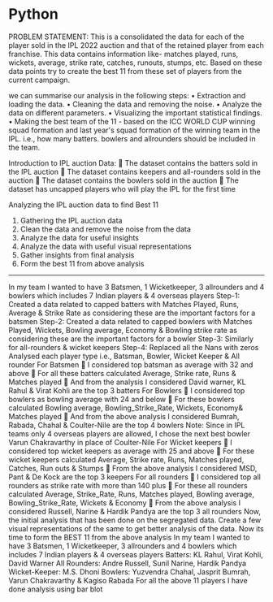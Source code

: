 # Python

PROBLEM STATEMENT:
This is a consolidated the data for each of the player sold in the IPL 2022 auction and that of the retained player from each franchise. This data contains information like- matches played, runs, wickets, average, strike rate, catches, runouts, stumps, etc.
Based on these data points try to create the best 11 from these set of players from the current campaign.

we can summarise our analysis in the following steps:
•	Extraction and loading the data.
•	Cleaning the data and removing the noise.
•	Analyze the data on different parameters.
•	Visualizing the important statistical findings.
•	Making the best team of the 11 - based on the ICC WORLD CUP winning squad formation and last year's squad formation of the winning team in the IPL. i.e., how many batters. bowlers and allrounders should be included in the team.


Introduction to IPL auction Data:
	The dataset contains the batters sold in the IPL auction
	The dataset contains keepers and all-rounders sold in the auction
	The dataset contains the bowlers sold in the auction
	The dataset has uncapped players who will play the IPL for the first time

Analyzing the IPL auction data to find Best 11
1.	Gathering the IPL auction data
2.	Clean the data and remove the noise from the data
3.	Analyze the data for useful insights
4.	Analyze the data with useful visual representations
5.	Gather insights from final analysis
6.	Form the best 11 from above analysis

-----------------------------------------------------------------------

In my team I wanted to have 3 Batsmen, 1 Wicketkeeper, 3 allrounders and 4 bowlers which includes 7 Indian players & 4 overseas players
Step-1:
Created a data related to capped batters with Matches Played, Runs, Average & Strike Rate as considering these are the important factors for a batsmen
Step-2:
Created a data related to capped bowlers with Matches Played, Wickets, Bowling average, Economy & Bowling strike rate as considering these are the important factors for a bowler
Step-3:
Similarly for all-rounders & wicket keepers
Step-4:
Replaced all the Nans with zeros
Analysed each player type i.e., Batsman, Bowler, Wicket Keeper & All rounder
For Batsmen
	I considered top batsman as average with 32 and above
	For all these batters calculated Average, Strike rate, Runs & Matches played
	And from the analysis I considered David warner, KL Rahul & Virat Kohli are the top 3 batters
For Bowlers
	I considered top bowlers as bowling average with 24 and below
	For these bowlers calculated Bowling average, Bowling_Strike_Rate, Wickets, Economy& Matches played
	And from the above analysis I considered Bumrah, Rabada, Chahal & Coulter-Nile are the top 4 bowlers
Note: Since in IPL teams only 4 overseas players are allowed, I chose the next best bowler Varun Chakravarthy in place of Coulter-Nile
For Wicket keepers
	I considered top wicket keepers as average with 25 and above
	For these wicket keepers calculated Average, Strike rate, Runs, Matches played, Catches, Run outs & Stumps
	From the above analysis I considered MSD, Pant & De Kock are the top 3 keepers
For all rounders
	I considered top all rounders as strike rate with more than 140 plus
	For these all rounders calculated Average, Strike_Rate, Runs, Matches played, Bowling average, Bowling_Strike_Rate, Wickets & Economy
	From the above analysis I considered Russell, Narine & Hardik Pandya are the top 3 all rounders
Now, the initial analysis that has been done on the segregated data. Create a few visual representations of the same to get better analysis of the data.
Now its time to form the BEST 11 from the above analysis
In my team I wanted to have 3 Batsmen, 1 Wicketkeeper, 3 allrounders and 4 bowlers which includes 7 Indian players & 4 overseas players
Batters: KL Rahul, Virat Kohli, David Warner
All Rounders: Andre Russell, Sunil Narine, Hardik Pandya
Wicket-Keeper: M.S. Dhoni
Bowlers: Yuzvendra Chahal, Jasprit Bumrah, Varun Chakravarthy & Kagiso Rabada
For all the above 11 players I have done analysis using bar blot 


